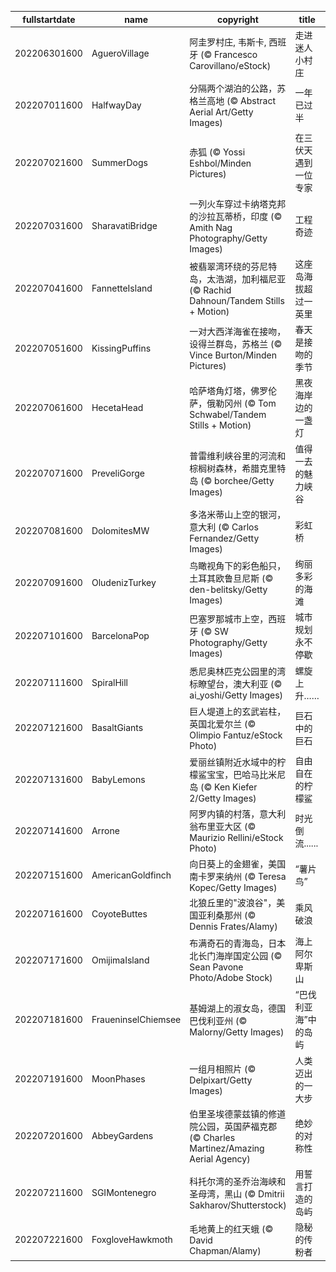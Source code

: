 |fullstartdate|name|copyright|title|image|
|--|--|--|--|--|
202206301600|AgueroVillage|阿圭罗村庄, 韦斯卡, 西班牙 (© Francesco Carovillano/eStock)|走进迷人小村庄|![](/zh-CN/2022/07/202206301600AgueroVillage.jpg)|
202207011600|HalfwayDay|分隔两个湖泊的公路，苏格兰高地 (© Abstract Aerial Art/Getty Images)|一年已过半|![](/zh-CN/2022/07/202207011600HalfwayDay.jpg)|
202207021600|SummerDogs|赤狐 (© Yossi Eshbol/Minden Pictures)|在三伏天遇到一位专家|![](/zh-CN/2022/07/202207021600SummerDogs.jpg)|
202207031600|SharavatiBridge|一列火车穿过卡纳塔克邦的沙拉瓦蒂桥，印度 (© Amith Nag Photography/Getty Images)|工程奇迹|![](/zh-CN/2022/07/202207031600SharavatiBridge.jpg)|
202207041600|FannetteIsland|被翡翠湾环绕的芬尼特岛，太浩湖，加利福尼亚 (© Rachid Dahnoun/Tandem Stills + Motion)|这座岛海拔超过一英里|![](/zh-CN/2022/07/202207041600FannetteIsland.jpg)|
202207051600|KissingPuffins|一对大西洋海雀在接吻，设得兰群岛，苏格兰 (© Vince Burton/Minden Pictures)|春天是接吻的季节|![](/zh-CN/2022/07/202207051600KissingPuffins.jpg)|
202207061600|HecetaHead|哈萨塔角灯塔，佛罗伦萨，俄勒冈州 (© Tom Schwabel/Tandem Stills + Motion)|黑夜海岸边的一盏灯|![](/zh-CN/2022/07/202207061600HecetaHead.jpg)|
202207071600|PreveliGorge|普雷维利峡谷里的河流和棕榈树森林，希腊克里特岛 (© borchee/Getty Images)|值得一去的魅力峡谷|![](/zh-CN/2022/07/202207071600PreveliGorge.jpg)|
202207081600|DolomitesMW|多洛米蒂山上空的银河，意大利 (© Carlos Fernandez/Getty Images)|彩虹桥|![](/zh-CN/2022/07/202207081600DolomitesMW.jpg)|
202207091600|OludenizTurkey|鸟瞰视角下的彩色船只，土耳其欧鲁旦尼斯 (© den-belitsky/Getty Images)|绚丽多彩的海滩|![](/zh-CN/2022/07/202207091600OludenizTurkey.jpg)|
202207101600|BarcelonaPop|巴塞罗那城市上空，西班牙 (© SW Photography/Getty Images)|城市规划永不停歇|![](/zh-CN/2022/07/202207101600BarcelonaPop.jpg)|
202207111600|SpiralHill|悉尼奥林匹克公园里的湾标瞭望台，澳大利亚 (© ai_yoshi/Getty Images)|螺旋上升……|![](/zh-CN/2022/07/202207111600SpiralHill.jpg)|
202207121600|BasaltGiants|巨人堤道上的玄武岩柱，英国北爱尔兰 (© Olimpio Fantuz/eStock Photo)|巨石中的巨石|![](/zh-CN/2022/07/202207121600BasaltGiants.jpg)|
202207131600|BabyLemons|爱丽丝镇附近水域中的柠檬鲨宝宝，巴哈马比米尼岛 (© Ken Kiefer 2/Getty Images)|自由自在的柠檬鲨|![](/zh-CN/2022/07/202207131600BabyLemons.jpg)|
202207141600|Arrone|阿罗内镇的村落，意大利翁布里亚大区 (© Maurizio Rellini/eStock Photo)|时光倒流......|![](/zh-CN/2022/07/202207141600Arrone.jpg)|
202207151600|AmericanGoldfinch|向日葵上的金翅雀，美国南卡罗来纳州 (© Teresa Kopec/Getty Images)|“薯片鸟”|![](/zh-CN/2022/07/202207151600AmericanGoldfinch.jpg)|
202207161600|CoyoteButtes|北狼丘里的"波浪谷"，美国亚利桑那州 (© Dennis Frates/Alamy)|乘风破浪|![](/zh-CN/2022/07/202207161600CoyoteButtes.jpg)|
202207171600|OmijimaIsland|布满奇石的青海岛，日本北长门海岸国定公园 (© Sean Pavone Photo/Adobe Stock)|海上阿尔卑斯山|![](/zh-CN/2022/07/202207171600OmijimaIsland.jpg)|
202207181600|FraueninselChiemsee|基姆湖上的淑女岛，德国巴伐利亚州 (© Malorny/Getty Images)|“巴伐利亚海”中的岛屿|![](/zh-CN/2022/07/202207181600FraueninselChiemsee.jpg)|
202207191600|MoonPhases|一组月相照片 (© Delpixart/Getty Images)|人类迈出的一大步|![](/zh-CN/2022/07/202207191600MoonPhases.jpg)|
202207201600|AbbeyGardens|伯里圣埃德蒙兹镇的修道院公园，英国萨福克郡 (© Charles Martinez/Amazing Aerial Agency)|绝妙的对称性|![](/zh-CN/2022/07/202207201600AbbeyGardens.jpg)|
202207211600|SGIMontenegro|科托尔湾的圣乔治海峡和圣母湾，黑山 (© Dmitrii Sakharov/Shutterstock)|用誓言打造的岛屿|![](/zh-CN/2022/07/202207211600SGIMontenegro.jpg)|
202207221600|FoxgloveHawkmoth|毛地黄上的红天蛾 (© David Chapman/Alamy)|隐秘的传粉者|![](/zh-CN/2022/07/202207221600FoxgloveHawkmoth.jpg)|
